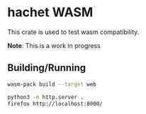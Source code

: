 
# hachet WASM

This crate is used to test wasm compatibility.

**Note**: This is a work in progress

## Building/Running

```bash
wasm-pack build --target web
```

```bash
python3 -m http.server .
firefox http://localhost:8000/
```
